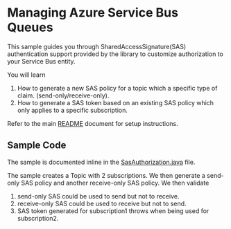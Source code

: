 # Managing Azure Service Bus Queues

This sample guides you through SharedAccessSignature(SAS) authentication support provided by the library
to customize authorization to your Service Bus entity.

You will learn

1. How to generate a new SAS policy for a topic which a specific type of claim. (send-only/receive-only).
1. How to generate a SAS token based on an existing SAS policy which only applies to a specific subscription.

Refer to the main [README](../README.md) document for setup instructions.

## Sample Code

The sample is documented inline in the [SasAuthorization.java](./src/main/java/com/microsoft/azure/servicebus/samples/sasauthorization/SasAuthorization.java) file.

The sample creates a Topic with 2 subscriptions.
We then generate a send-only SAS policy and another receive-only SAS policy.
We then validate

1. send-only SAS could be used to send but not to receive.
2. receive-only SAS could be used to receive but not to send.
3. SAS token generated for subscription1 throws when being used for subscription2.
